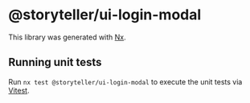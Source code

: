 # @storyteller/ui-login-modal

This library was generated with [Nx](https://nx.dev).

## Running unit tests

Run `nx test @storyteller/ui-login-modal` to execute the unit tests via [Vitest](https://vitest.dev/).
